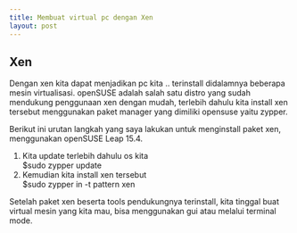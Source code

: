 ```yaml
---
title: Membuat virtual pc dengan Xen
layout: post
---
```


## Xen

Dengan xen kita dapat menjadikan pc kita .. terinstall didalamnya beberapa mesin virtualisasi. openSUSE adalah salah satu distro yang sudah mendukung penggunaan xen dengan mudah, terlebih dahulu kita install xen tersebut menggunakan paket manager yang dimiliki opensuse yaitu zypper.

Berikut ini urutan langkah yang saya lakukan untuk menginstall paket xen, menggunakan openSUSE Leap 15.4.

1. Kita update terlebih dahulu os kita  
   $sudo zypper update  
2. Kemudian kita install xen tersebut  
   $sudo zypper in -t pattern xen

Setelah paket xen beserta tools pendukungnya terinstall, kita tinggal buat virtual mesin yang kita mau, bisa menggunakan gui atau melalui terminal mode.


